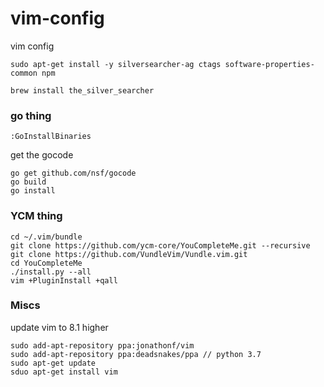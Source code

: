 # vim-config
vim config
```
sudo apt-get install -y silversearcher-ag ctags software-properties-common npm
```

```
brew install the_silver_searcher
```


### go thing
```
:GoInstallBinaries
```

get the gocode
```
go get github.com/nsf/gocode
go build
go install
```

### YCM thing
```
cd ~/.vim/bundle
git clone https://github.com/ycm-core/YouCompleteMe.git --recursive
git clone https://github.com/VundleVim/Vundle.vim.git
cd YouCompleteMe
./install.py --all
vim +PluginInstall +qall
```

### Miscs
update vim to 8.1 higher
```
sudo add-apt-repository ppa:jonathonf/vim
sudo add-apt-repository ppa:deadsnakes/ppa // python 3.7
sudo apt-get update
sduo apt-get install vim
```
